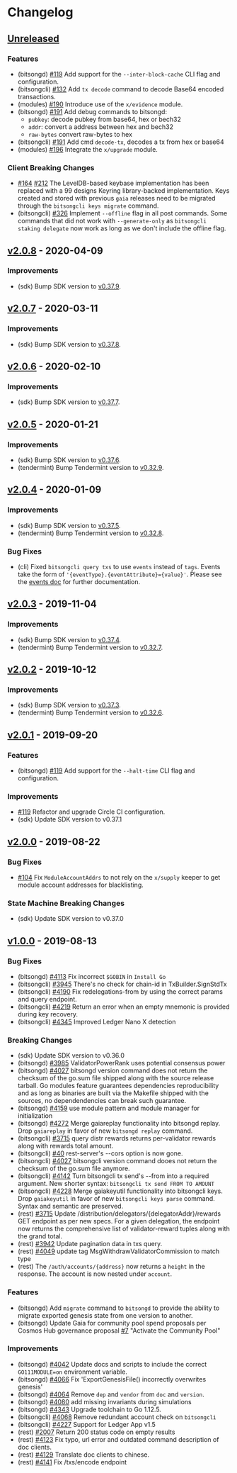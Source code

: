 <!--
Guiding Principles:

Changelogs are for humans, not machines.
There should be an entry for every single version.
The same types of changes should be grouped.
Versions and sections should be linkable.
The latest version comes first.
The release date of each version is displayed.
Mention whether you follow Semantic Versioning.

Usage:

Change log entries are to be added to the Unreleased section under the
appropriate stanza (see below). Each entry should ideally include a tag and
the Github issue reference in the following format:

* (<tag>) \#<issue-number> message

The issue numbers will later be link-ified during the release process so you do
not have to worry about including a link manually, but you can if you wish.

Types of changes (Stanzas):

"Features" for new features.
"Improvements" for changes in existing functionality.
"Deprecated" for soon-to-be removed features.
"Bug Fixes" for any bug fixes.
"Client Breaking" for breaking CLI commands and REST routes.
"State Machine Breaking" for breaking the AppState

Ref: https://keepachangelog.com/en/1.0.0/
-->

# Changelog

## [Unreleased]

### Features

* (bitsongd) [\#119](https://github.com/bitsongofficial/go-bitsong/pull/119) Add support for the `--inter-block-cache` CLI
flag and configuration.
* (bitsongcli) [\#132](https://github.com/bitsongofficial/go-bitsong/pull/132) Add `tx decode` command to decode
Base64 encoded transactions.
* (modules) [\#190](https://github.com/bitsongofficial/go-bitsong/pull/190) Introduce use of the `x/evidence` module.
* (bitsongd) [\#191](https://github.com/bitsongofficial/go-bitsong/pull/191) Add debug commands to bitsongd:
  * `pubkey`: decode pubkey from base64, hex or bech32
  * `addr`: convert a address between hex and bech32
  * `raw-bytes` convert raw-bytes to hex
* (bitsongcli) [\#191](https://github.com/bitsongofficial/go-bitsong/pull/191) Add cmd `decode-tx`, decodes a tx from hex or base64
* (modules) [\#196](https://github.com/bitsongofficial/go-bitsong/pull/196) Integrate the `x/upgrade` module.

### Client Breaking Changes

* [\#164](https://github.com/bitsongofficial/go-bitsong/pull/164) [\#212](https://github.com/bitsongofficial/go-bitsong/pull/212) The LevelDB-based
keybase implementation has been replaced with a 99 designs Keyring library-backed implementation. Keys created and stored
with previous `gaia` releases need to be migrated through the `bitsongcli keys migrate` command.
* (bitsongcli) [\#326](https://github.com/bitsongofficial/go-bitsong/pull/326) Implement `--offline` flag in all post commands. Some commands
that did not work with `--generate-only` as `bitsongcli staking delegate` now work as long as we don't include the offline flag.

## [v2.0.8] - 2020-04-09

### Improvements

* (sdk) Bump SDK version to [v0.37.9](https://github.com/cosmos/cosmos-sdk/releases/tag/v0.37.9).

## [v2.0.7] - 2020-03-11

### Improvements

* (sdk) Bump SDK version to [v0.37.8](https://github.com/cosmos/cosmos-sdk/releases/tag/v0.37.8).

## [v2.0.6] - 2020-02-10

### Improvements

* (sdk) Bump SDK version to [v0.37.7](https://github.com/cosmos/cosmos-sdk/releases/tag/v0.37.7).

## [v2.0.5] - 2020-01-21

### Improvements

* (sdk) Bump SDK version to [v0.37.6](https://github.com/cosmos/cosmos-sdk/releases/tag/v0.37.6).
* (tendermint) Bump Tendermint version to [v0.32.9](https://github.com/tendermint/tendermint/releases/tag/v0.32.9).

## [v2.0.4] - 2020-01-09

### Improvements

* (sdk) Bump SDK version to [v0.37.5](https://github.com/cosmos/cosmos-sdk/releases/tag/v0.37.5).
* (tendermint) Bump Tendermint version to [v0.32.8](https://github.com/tendermint/tendermint/releases/tag/v0.32.8).

### Bug Fixes

* (cli) Fixed `bitsongcli query txs` to use `events` instead of `tags`. Events take the form of `'{eventType}.{eventAttribute}={value}'`. Please
  see the [events doc](https://github.com/cosmos/cosmos-sdk/blob/master/docs/core/events.md#events-1)
  for further documentation.

## [v2.0.3] - 2019-11-04

### Improvements

* (sdk) Bump SDK version to [v0.37.4](https://github.com/cosmos/cosmos-sdk/releases/tag/v0.37.4).
* (tendermint) Bump Tendermint version to [v0.32.7](https://github.com/tendermint/tendermint/releases/tag/v0.32.7).

## [v2.0.2] - 2019-10-12

### Improvements

* (sdk) Bump SDK version to [v0.37.3](https://github.com/cosmos/cosmos-sdk/releases/tag/v0.37.3).
* (tendermint) Bump Tendermint version to [v0.32.6](https://github.com/tendermint/tendermint/releases/tag/v0.32.6).

## [v2.0.1] - 2019-09-20

### Features

* (bitsongd) [\#119](https://github.com/bitsongofficial/go-bitsong/pull/119) Add support for the `--halt-time` CLI flag and configuration.

### Improvements

* [\#119](https://github.com/bitsongofficial/go-bitsong/pull/119) Refactor and upgrade Circle CI
configuration.
* (sdk) Update SDK version to v0.37.1

## [v2.0.0] - 2019-08-22

### Bug Fixes

* [\#104](https://github.com/bitsongofficial/go-bitsong/issues/104) Fix `ModuleAccountAddrs` to
not rely on the `x/supply` keeper to get module account addresses for blacklisting.

### State Machine Breaking Changes

* (sdk) Update SDK version to v0.37.0

## [v1.0.0] - 2019-08-13

### Bug Fixes

* (bitsongd) [\#4113](https://github.com/cosmos/cosmos-sdk/issues/4113) Fix incorrect `$GOBIN` in `Install Go`
* (bitsongcli) [\#3945](https://github.com/cosmos/cosmos-sdk/issues/3945) There's no check for chain-id in TxBuilder.SignStdTx
* (bitsongcli) [\#4190](https://github.com/cosmos/cosmos-sdk/issues/4190) Fix redelegations-from by using the correct params and query endpoint.
* (bitsongcli) [\#4219](https://github.com/cosmos/cosmos-sdk/issues/4219) Return an error when an empty mnemonic is provided during key recovery.
* (bitsongcli) [\#4345](https://github.com/cosmos/cosmos-sdk/issues/4345) Improved Ledger Nano X detection

### Breaking Changes

* (sdk) Update SDK version to v0.36.0
* (bitsongd) [\#3985](https://github.com/cosmos/cosmos-sdk/issues/3985) ValidatorPowerRank uses potential consensus power
* (bitsongd) [\#4027](https://github.com/cosmos/cosmos-sdk/issues/4027) bitsongd version command does not return the checksum of the go.sum file shipped along with the source release tarball.
  Go modules feature guarantees dependencies reproducibility and as long as binaries are built via the Makefile shipped with the sources, no dependendencies can break such guarantee.
* (bitsongd) [\#4159](https://github.com/cosmos/cosmos-sdk/issues/4159) use module pattern and module manager for initialization
* (bitsongd) [\#4272](https://github.com/cosmos/cosmos-sdk/issues/4272) Merge gaiareplay functionality into bitsongd replay.
  Drop `gaiareplay` in favor of new `bitsongd replay` command.
* (bitsongcli) [\#3715](https://github.com/cosmos/cosmos-sdk/issues/3715) query distr rewards returns per-validator
  rewards along with rewards total amount.
* (bitsongcli) [\#40](https://github.com/cosmos/cosmos-sdk/issues/40) rest-server's --cors option is now gone.
* (bitsongcli) [\#4027](https://github.com/cosmos/cosmos-sdk/issues/4027) bitsongcli version command dooes not return the checksum of the go.sum file anymore.
* (bitsongcli) [\#4142](https://github.com/cosmos/cosmos-sdk/issues/4142) Turn bitsongcli tx send's --from into a required argument.
  New shorter syntax: `bitsongcli tx send FROM TO AMOUNT`
* (bitsongcli) [\#4228](https://github.com/cosmos/cosmos-sdk/issues/4228) Merge gaiakeyutil functionality into bitsongcli keys.
  Drop `gaiakeyutil` in favor of new `bitsongcli keys parse` command. Syntax and semantic are preserved.
* (rest) [\#3715](https://github.com/cosmos/cosmos-sdk/issues/3715) Update /distribution/delegators/{delegatorAddr}/rewards GET endpoint
  as per new specs. For a given delegation, the endpoint now returns the
  comprehensive list of validator-reward tuples along with the grand total.
* (rest) [\#3942](https://github.com/cosmos/cosmos-sdk/issues/3942) Update pagination data in txs query.
* (rest) [\#4049](https://github.com/cosmos/cosmos-sdk/issues/4049) update tag MsgWithdrawValidatorCommission to match type
* (rest) The `/auth/accounts/{address}` now returns a `height` in the response. The
  account is now nested under `account`.

### Features

* (bitsongd) Add `migrate` command to `bitsongd` to provide the ability to migrate exported
  genesis state from one version to another.
* (bitsongd) Update Gaia for community pool spend proposals per Cosmos Hub governance proposal [\#7](https://github.com/cosmos/cosmos-sdk/issues/7) "Activate the Community Pool"

### Improvements

* (bitsongd) [\#4042](https://github.com/cosmos/cosmos-sdk/issues/4042) Update docs and scripts to include the correct `GO111MODULE=on` environment variable.
* (bitsongd) [\#4066](https://github.com/cosmos/cosmos-sdk/issues/4066) Fix 'ExportGenesisFile() incorrectly overwrites genesis'
* (bitsongd) [\#4064](https://github.com/cosmos/cosmos-sdk/issues/4064) Remove `dep` and `vendor` from `doc` and `version`.
* (bitsongd) [\#4080](https://github.com/cosmos/cosmos-sdk/issues/4080) add missing invariants during simulations
* (bitsongd) [\#4343](https://github.com/cosmos/cosmos-sdk/issues/4343) Upgrade toolchain to Go 1.12.5.
* (bitsongcli) [\#4068](https://github.com/cosmos/cosmos-sdk/issues/4068) Remove redundant account check on `bitsongcli`
* (bitsongcli) [\#4227](https://github.com/cosmos/cosmos-sdk/issues/4227) Support for Ledger App v1.5
* (rest) [\#2007](https://github.com/cosmos/cosmos-sdk/issues/2007) Return 200 status code on empty results
* (rest) [\#4123](https://github.com/cosmos/cosmos-sdk/issues/4123) Fix typo, url error and outdated command description of doc clients.
* (rest) [\#4129](https://github.com/cosmos/cosmos-sdk/issues/4129) Translate doc clients to chinese.
* (rest) [\#4141](https://github.com/cosmos/cosmos-sdk/issues/4141) Fix /txs/encode endpoint

<!-- Release links -->

[Unreleased]: https://github.com/bitsongofficial/go-bitsong/compare/v2.0.8...HEAD
[v2.0.8]: https://github.com/bitsongofficial/go-bitsong/releases/tag/v2.0.8
[v2.0.7]: https://github.com/bitsongofficial/go-bitsong/releases/tag/v2.0.7
[v2.0.6]: https://github.com/bitsongofficial/go-bitsong/releases/tag/v2.0.6
[v2.0.5]: https://github.com/bitsongofficial/go-bitsong/releases/tag/v2.0.5
[v2.0.4]: https://github.com/bitsongofficial/go-bitsong/releases/tag/v2.0.4
[v2.0.3]: https://github.com/bitsongofficial/go-bitsong/releases/tag/v2.0.3
[v2.0.2]: https://github.com/bitsongofficial/go-bitsong/releases/tag/v2.0.2
[v2.0.1]: https://github.com/bitsongofficial/go-bitsong/releases/tag/v2.0.1
[v2.0.0]: https://github.com/bitsongofficial/go-bitsong/releases/tag/v2.0.0
[v1.0.0]: https://github.com/bitsongofficial/go-bitsong/releases/tag/v1.0.0
